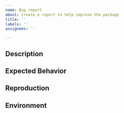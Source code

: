 ```yaml
---
name: Bug report
about: Create a report to help improve the package
title: ''
labels: ''
assignees: ''

---
```


## Description
<!-- A clear description of the bug -->




## Expected Behavior
<!-- What did you expect to happen instead? -->




## Reproduction
<!-- A minimal example that exhibits the behavior. -->




## Environment
<!-- Any additional information about your environment

Optionally run `pip freeze` for current state of environment.
